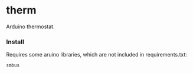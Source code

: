 # therm

Arduino thermostat.

### Install

Requires some aruino libraries, which are not included in requirements.txt:
```
smbus
```

